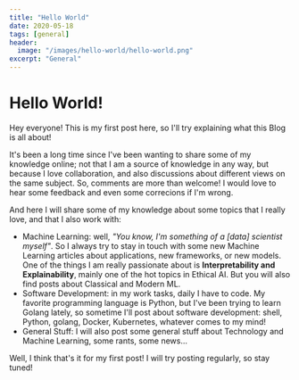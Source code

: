 ```yaml
---
title: "Hello World"
date: 2020-05-18
tags: [general]
header:
  image: "/images/hello-world/hello-world.png"
excerpt: "General"
---
```


# Hello World!

Hey everyone! This is my first post here, so I'll try explaining what this Blog is all about!

It's been a long time since I've been wanting to share some of my knowledge online; not that I am a source of knowledge in any way, but because I love collaboration, and also discussions about different views on the same subject. So, comments are more than welcome! I would love to hear some feedback and even some correcions if I'm wrong.

And here I will share some of my knowledge about some topics that I really love, and that I also work with:

- Machine Learning: well, _"You know, I'm something of a [data] scientist myself"_. So I always try to stay in touch with some new Machine Learning articles about applications, new frameworks, or new models. One of the things I am really passionate about is **Interpretability and Explainability**, mainly one of the hot topics in Ethical AI. But you will also find posts about Classical and Modern ML.
- Software Development: in my work tasks, daily I have to code. My favorite programming language is Python, but I've been trying to learn Golang lately, so sometime I'll post about software development: shell, Python, golang, Docker, Kubernetes, whatever comes to my mind!
- General Stuff: I will also post some general stuff about Technology and Machine Learning, some rants, some news...

Well, I think that's it for my first post! I will try posting regularly, so stay tuned!
